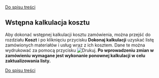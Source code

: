 [Do spisu treści](/service/doc/?cid=steklo)
## Wstępna kalkulacja kosztu

Aby dokonać wstępnej kalkulacji kosztu zamówienia, można przejść do rozdziału **Koszt** i po kliknięciu przycisku **Dokonaj kalkulacji** uzyskać listę zamówionych materiałów i usług wraz z ich kosztem.
Dane te można wydrukować za pomocą przycisku ![Drukuj](/service/doc/img/button-print.png "Drukuj").
**Po wprowadzeniu zmian w zamówieniu wymagane jest wykonanie ponownej kalkulacji w celu zaktualizowania listy.** 

[Do spisu treści](/service/doc/?cid=steklo)